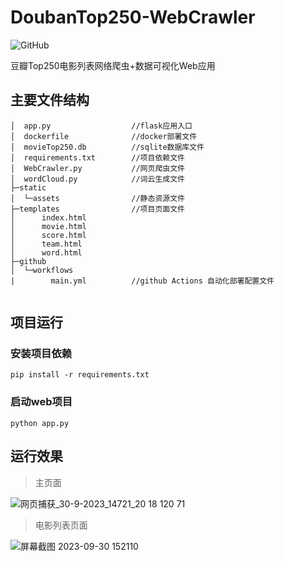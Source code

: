 # DoubanTop250-WebCrawler
![GitHub](https://img.shields.io/github/license/electronic-pig/DoubanTop250-WebCrawler)

豆瓣Top250电影列表网络爬虫+数据可视化Web应用

## 主要文件结构
```
│  app.py                  //flask应用入口
│  dockerfile              //docker部署文件
│  movieTop250.db          //sqlite数据库文件
│  requirements.txt        //项目依赖文件
│  WebCrawler.py           //网页爬虫文件
│  wordCloud.py            //词云生成文件
├─static                   
│  └─assets                //静态资源文件
├─templates                //项目页面文件
│      index.html
│      movie.html
│      score.html
│      team.html
│      word.html
├─github
│  └─workflows
|        main.yml          //github Actions 自动化部署配置文件
        
```
## 项目运行


### 安装项目依赖
```
pip install -r requirements.txt
```
### 启动web项目
```
python app.py
```
## 运行效果
> 主页面

![网页捕获_30-9-2023_14721_20 18 120 71](https://github.com/electronic-pig/DoubanTop250-WebCrawler/assets/103497254/11a73b18-299b-4fb4-8b6b-e253b23f4278)
> 电影列表页面

![屏幕截图 2023-09-30 152110](https://github.com/electronic-pig/DoubanTop250-WebCrawler/assets/103497254/d3415200-74a5-4454-9f11-bbb8a5596f79)
